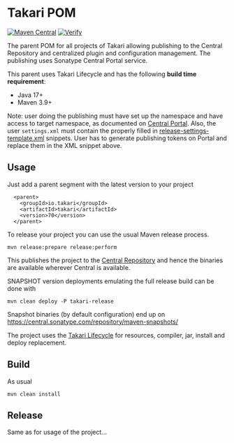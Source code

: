 # Takari POM

[![Maven Central](https://img.shields.io/maven-central/v/io.takari/takari.svg?label=Maven%20Central)](https://search.maven.org/artifact/io.takari/takari)
[![Verify](https://github.com/takari/takari-pom/actions/workflows/ci.yml/badge.svg)](https://github.com/takari/takari-pom/actions/workflows/ci.yml)


The parent POM for all projects of Takari allowing publishing to the Central
Repository and centralized plugin and configuration management. The publishing
uses Sonatype Central Portal service.

This parent uses Takari Lifecycle and has the following **build time requirement**:
* Java 17+
* Maven 3.9+

Note: user doing the publishing must have set up the namespace and have access to
target namespace, as documented on [Central Portal](https://central.sonatype.org/register/central-portal/).
Also, the user `settings.xml` must contain the properly filled in [release-settings-template.xml](.mvn/release-settings-template.xml)
snippets. User has to generate publishing tokens on Portal and replace them in the
XML snippet above.

## Usage

Just add a parent segment with the latest version to your project

```
  <parent>
    <groupId>io.takari</groupId>
    <artifactId>takari</artifactId>
    <version>70</version>
  </parent>
```

To release your project you can use the usual Maven release process.

```
mvn release:prepare release:perform
```

This publishes the project to the
[Central Repository](http://central.sonatype.org/) and hence the
binaries are available wherever Central is available.

SNAPSHOT version deployments emulating the full release build can be done with

```
mvn clean deploy -P takari-release
```

Snapshot binaries (by default configuration) end up on 
https://central.sonatype.com/repository/maven-snapshots/

The project uses the 
[Takari Lifecycle](http://takari.io/book/40-lifecycle.html) for resources,
compiler, jar, install and deploy replacement. 

## Build

As usual

```
mvn clean install
```

## Release

Same as for usage of the project...

